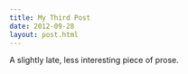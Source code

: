 ```yaml
---
title: My Third Post
date: 2012-09-28
layout: post.html
---
```


A slightly late, less interesting piece of prose.